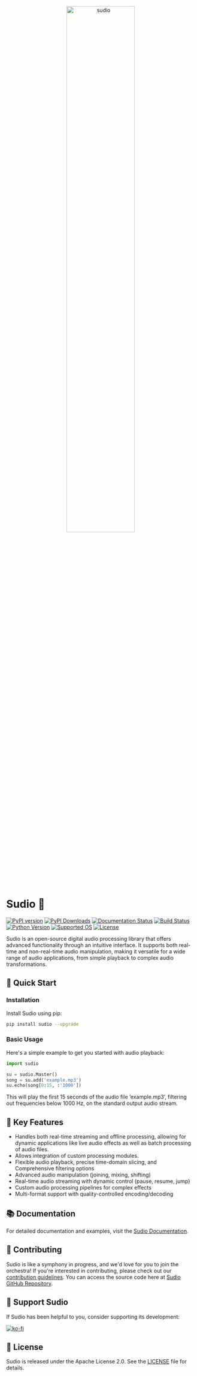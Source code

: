 <div align="center">
    <picture style="pointer-events: none; user-select: none;">
        <img src="https://raw.githubusercontent.com/mrzahaki/sudio/Master/docs/sudio.png" alt="sudio" width="60%" height="60%">
    </picture>
</div>


# Sudio 🎵

[![PyPI version](https://badge.fury.io/py/sudio.svg)](https://badge.fury.io/py/sudio)
[![PyPI Downloads](https://static.pepy.tech/badge/sudio)](https://www.pepy.tech/projects/sudio)
[![Documentation Status](https://readthedocs.org/projects/sudio/badge/?version=latest)](https://sudio.readthedocs.io/en/latest/?badge=latest)
[![Build Status](https://github.com/mrzahaki/sudio/actions/workflows/python-package.yml/badge.svg)](https://github.com/mrzahaki/sudio/actions/workflows/python-package.yml)
[![Python Version](https://img.shields.io/pypi/pyversions/sudio.svg)](https://pypi.org/project/sudio/)
[![Supported OS](https://img.shields.io/badge/OS-Linux%20%7C%20macOS%20%7C%20Windows-blue)](https://shields.io/)
[![License](https://img.shields.io/badge/License-Apache%202.0-blue.svg)](https://opensource.org/licenses/Apache-2.0)

Sudio is an open-source digital audio processing library that offers advanced functionality through an intuitive interface. It supports both real-time and non-real-time audio manipulation, making it versatile for a wide range of audio applications, from simple playback to complex audio transformations.


## 🚀 Quick Start

### Installation

Install Sudio using pip:

```bash
pip install sudio --upgrade
```

### Basic Usage

Here's a simple example to get you started with audio playback:

```python
import sudio

su = sudio.Master()
song = su.add('example.mp3')
su.echo(song[0:15, :'1000'])
```

This will play the first 15 seconds of the audio file ‘example.mp3’, filtering out frequencies below 1000 Hz, on the standard output audio stream.

## 🎹 Key Features
- Handles both real-time streaming and offline processing, allowing for dynamic applications like live audio effects as well as batch processing of audio files.
- Allows integration of custom processing modules.
- Flexible audio playback, precise time-domain slicing, and Comprehensive filtering options
- Advanced audio manipulation (joining, mixing, shifting)
- Real-time audio streaming with dynamic control (pause, resume, jump)
- Custom audio processing pipelines for complex effects
- Multi-format support with quality-controlled encoding/decoding


## 📚 Documentation

For detailed documentation and examples, visit the [Sudio Documentation](http://sudio.rtfd.io/).

## 🤝 Contributing

Sudio is like a symphony in progress, and we'd love for you to join the orchestra! If you're interested in contributing, please check out our [contribution guidelines](https://github.com/mrzahaki/sudio/blob/Master/CONTRIBUTING.md). You can access the source code here at [Sudio GitHub Repository](https://github.com/mrzahaki/sudio).

## 💖 Support Sudio

If Sudio has been helpful to you, consider supporting its development:

[![ko-fi](https://ko-fi.com/img/githubbutton_sm.svg)](https://ko-fi.com/mrzahaki)

## 📄 License

Sudio is released under the Apache License 2.0. See the [LICENSE](https://github.com/mrzahaki/sudio/blob/Master/LICENSE) file for details.
